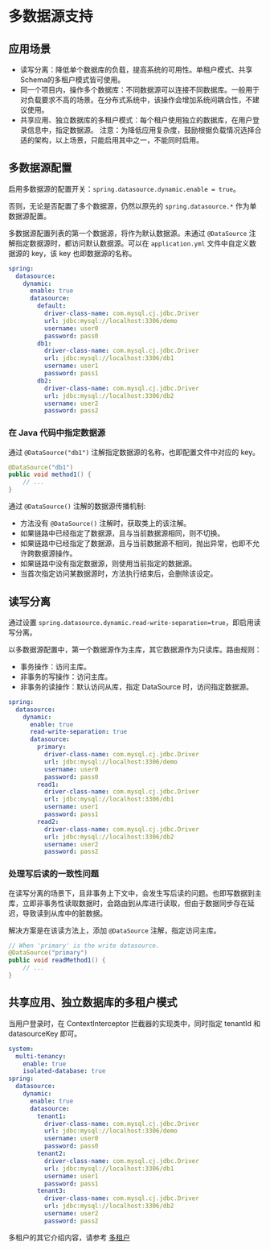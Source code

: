 # 多数据源支持

## 应用场景
* 读写分离：降低单个数据库的负载，提高系统的可用性。单租户模式、共享Schema的多租户模式皆可使用。
* 同一个项目内，操作多个数据库：不同数据源可以连接不同数据库。一般用于对负载要求不高的场景。在分布式系统中，该操作会增加系统间耦合性，不建议使用。
* 共享应用、独立数据库的多租户模式：每个租户使用独立的数据库，在用户登录信息中，指定数据源。
注意：为降低应用复杂度，鼓励根据负载情况选择合适的架构，以上场景，只能启用其中之一，不能同时启用。

## 多数据源配置
启用多数据源的配置开关：`spring.datasource.dynamic.enable = true`。

否则，无论是否配置了多个数据源，仍然以原先的 `spring.datasource.*` 作为单数据源配置。

多数据源配置列表的第一个数据源，将作为默认数据源。未通过 `@DataSource` 注解指定数据源时，都访问默认数据源。可以在 `application.yml` 文件中自定义数据源的 key，该 key 也即数据源的名称。
```yml
spring:
  datasource:
    dynamic:
      enable: true
      datasource:
        default:
          driver-class-name: com.mysql.cj.jdbc.Driver
          url: jdbc:mysql://localhost:3306/demo
          username: user0
          password: pass0
        db1:
          driver-class-name: com.mysql.cj.jdbc.Driver
          url: jdbc:mysql://localhost:3306/db1
          username: user1
          password: pass1
        db2:
          driver-class-name: com.mysql.cj.jdbc.Driver
          url: jdbc:mysql://localhost:3306/db2
          username: user2
          password: pass2
```

### 在 Java 代码中指定数据源
通过 `@DataSource("db1")` 注解指定数据源的名称，也即配置文件中对应的 key。
```java
@DataSource("db1")
public void method1() {
    // ...
}
```
通过 `@DataSource()` 注解的数据源传播机制:
* 方法没有 `@DataSource()` 注解时，获取类上的该注解。
* 如果链路中已经指定了数据源，且与当前数据源相同，则不切换。
* 如果链路中已经指定了数据源，且与当前数据源不相同，抛出异常，也即不允许跨数据源操作。
* 如果链路中没有指定数据源，则使用当前指定的数据源。
* 当首次指定访问某数据源时，方法执行结束后，会删除该设定。

## 读写分离
通过设置 `spring.datasource.dynamic.read-write-separation=true`，即启用读写分离。

以多数据源配置中，第一个数据源作为主库，其它数据源作为只读库。路由规则：
* 事务操作：访问主库。
* 非事务的写操作：访问主库。
* 非事务的读操作：默认访问从库，指定 DataSource 时，访问指定数据源。
```yml
spring:
  datasource:
    dynamic:
      enable: true
      read-write-separation: true
      datasource:
        primary:
          driver-class-name: com.mysql.cj.jdbc.Driver
          url: jdbc:mysql://localhost:3306/demo
          username: user0
          password: pass0
        read1:
          driver-class-name: com.mysql.cj.jdbc.Driver
          url: jdbc:mysql://localhost:3306/db1
          username: user1
          password: pass1
        read2:
          driver-class-name: com.mysql.cj.jdbc.Driver
          url: jdbc:mysql://localhost:3306/db2
          username: user2
          password: pass2
```

### 处理写后读的一致性问题
在读写分离的场景下，且非事务上下文中，会发生写后读的问题。也即写数据到主库，立即非事务性读取数据时，会路由到从库进行读取，但由于数据同步存在延迟，导致读到从库中的脏数据。

解决方案是在该读方法上，添加 `@DataSource` 注解，指定访问主库。
```java
// When 'primary' is the write datasource.
@DataSource("primary")
public void readMethod1() {
    // ...
}
```

## 共享应用、独立数据库的多租户模式
当用户登录时，在 ContextInterceptor 拦截器的实现类中，同时指定 tenantId 和 datasourceKey 即可。
```yml
system:
  multi-tenancy:
    enable: true
    isolated-database: true
spring:
  datasource:
    dynamic:
      enable: true
      datasource:
        tenant1:
          driver-class-name: com.mysql.cj.jdbc.Driver
          url: jdbc:mysql://localhost:3306/demo
          username: user0
          password: pass0
        tenant2:
          driver-class-name: com.mysql.cj.jdbc.Driver
          url: jdbc:mysql://localhost:3306/db1
          username: user1
          password: pass1
        tenant3:
          driver-class-name: com.mysql.cj.jdbc.Driver
          url: jdbc:mysql://localhost:3306/db2
          username: user2
          password: pass2
```
多租户的其它介绍内容，请参考 [多租户](./tenant)